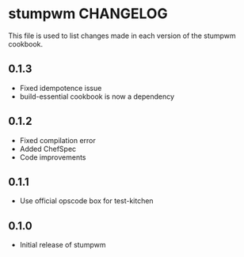 stumpwm CHANGELOG
=================

This file is used to list changes made in each version of the stumpwm cookbook.

0.1.3
-----
- Fixed idempotence issue
- build-essential cookbook is now a dependency

0.1.2
-----
- Fixed compilation error
- Added ChefSpec
- Code improvements

0.1.1
-----
- Use official opscode box for test-kitchen

0.1.0
-----
- Initial release of stumpwm

